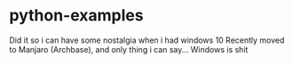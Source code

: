 # python-examples
Did it so i can have some nostalgia when i had windows 10
Recently moved to Manjaro (Archbase), and only thing i can say... Windows is shit
